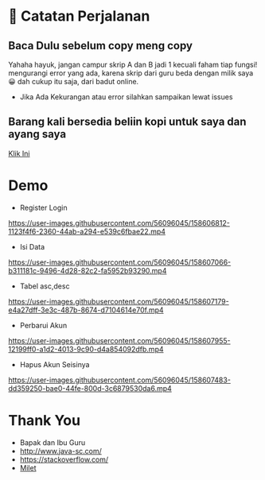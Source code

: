 # 👋 Catatan Perjalanan
## Baca Dulu sebelum copy meng copy
Yahaha hayuk, jangan campur skrip A dan B jadi 1 kecuali faham tiap fungsi! mengurangi error yang ada, karena skrip dari guru beda dengan milik saya 😀 dah cukup itu saja, dari badut online.

- Jika Ada Kekurangan atau error silahkan sampaikan lewat issues

## Barang kali bersedia beliin kopi untuk saya dan ayang saya
[Klik Ini](https://saweria.co/ahmadfariz)

# Demo
- Register Login

https://user-images.githubusercontent.com/56096045/158606812-1123f4f6-2360-44ab-a294-e539c6fbae22.mp4

- Isi Data

https://user-images.githubusercontent.com/56096045/158607066-b311181c-9496-4d28-82c2-fa5952b93290.mp4

- Tabel asc,desc

https://user-images.githubusercontent.com/56096045/158607179-e4a27dff-3e3c-487b-8674-d7104614e70f.mp4

- Perbarui Akun

https://user-images.githubusercontent.com/56096045/158607955-12199ff0-a1d2-4013-9c90-d4a854092dfb.mp4

- Hapus Akun Seisinya

https://user-images.githubusercontent.com/56096045/158607483-dd359250-bae0-44fe-800d-3c6879530da6.mp4

# Thank You
- Bapak dan Ibu Guru
- http://www.java-sc.com/
- https://stackoverflow.com/
- [Milet](https://www.youtube.com/watch?v=e-693LDUOsU&ab_channel=miletOfficialYouTubeChannel)

